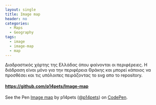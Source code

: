 ```yaml
---
layout: single
title: Image map
header: no
categories:
  - Maps
  - Geography
tags:
  - image
  - image-map
  - map
---
```


Διαδραστικός χάρτης της Ελλάδας όπου φαίνονται οι περιφέρειες. Η διάδραση είναι μόνο για την περιφέρεια Θράκης και μπορεί κάποιος να προσθέσει και τις υπόλοιπες πειράζοντας το svg απο το repository.
#### https://github.com/p14pets/Image-map
<p data-height="350" data-theme-id="17517" data-slug-hash="MWKpKVq" data-default-tab="result" data-user="p14pets" class='codepen'>See the Pen <a href='https://codepen.io/p14pets/pen/MWKpKVq'>Image map</a> by p14pets (<a href='https://codepen.io/p14pets'>@p14pets</a>) on <a href='http://codepen.io'>CodePen</a>.</p>
<script async src="//assets.codepen.io/assets/embed/ei.js"></script>
